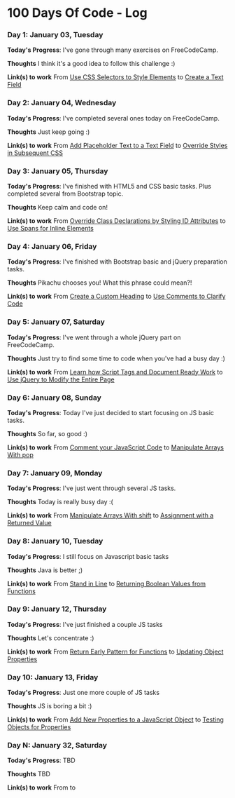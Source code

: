 # 100 Days Of Code - Log

### Day 1: January 03, Tuesday

**Today's Progress**: I've gone through many exercises on FreeCodeCamp.

**Thoughts** I think it's a good idea to follow this challenge :)

**Link(s) to work**
From [Use CSS Selectors to Style Elements](https://www.freecodecamp.com/challenges/use-css-selectors-to-style-elements#?solution=%3Cstyle%3E%0A%20%20h2%20{color%3Ablue%3B}%0A%3C%2Fstyle%3E%0A%3Ch2%3ECatPhotoApp%3C%2Fh2%3E%0A%0A%3Cp%3EKitty%20ipsum%20dolor%20sit%20amet%2C%20shed%20everywhere%20shed%20everywhere%20stretching%20attack%20your%20ankles%20chase%20the%20red%20dot%2C%20hairball%20run%20catnip%20eat%20the%20grass%20sniff.%3C%2Fp%3E%0A)
to [Create a Text Field](https://www.freecodecamp.com/challenges/create-a-text-field#?solution=%0A%3Clink%20href%3D%22https%3A%2F%2Ffonts.googleapis.com%2Fcss%3Ffamily%3DLobster%22%20rel%3D%22stylesheet%22%20type%3D%22text%2Fcss%22%3E%0A%3Cstyle%3E%0A%20%20.red-text%20{%0A%20%20%20%20color%3A%20red%3B%0A%20%20}%0A%0A%20%20h2%20{%0A%20%20%20%20font-family%3A%20Lobster%2C%20Monospace%3B%0A%20%20}%0A%0A%20%20p%20{%0A%20%20%20%20font-size%3A%2016px%3B%0A%20%20%20%20font-family%3A%20Monospace%3B%0A%20%20}%0A%0A%20%20.thick-green-border%20{%0A%20%20%20%20border-color%3A%20green%3B%0A%20%20%20%20border-width%3A%2010px%3B%0A%20%20%20%20border-style%3A%20solid%3B%0A%20%20%20%20border-radius%3A%2050%25%3B%0A%20%20}%0A%0A%20%20.smaller-image%20{%0A%20%20%20%20width%3A%20100px%3B%0A%20%20}%0A%3C%2Fstyle%3E%0A%0A%3Ch2%20class%3D%22red-text%22%3ECatPhotoApp%3C%2Fh2%3E%0A%0A%3Cp%3EClick%20here%20for%20%3Ca%20href%3D%22%23%22%3Ecat%20photos%3C%2Fa%3E.%3C%2Fp%3E%0A%0A%3Ca%20href%3D%22%23%22%3E%3Cimg%20class%3D%22smaller-image%20thick-green-border%22%20alt%3D%22A%20cute%20orange%20cat%20lying%20on%20its%20back.%20%22%20src%3D%22https%3A%2F%2Fbit.ly%2Ffcc-relaxing-cat%22%3E%3C%2Fa%3E%0A%0A%3Cp%3EThings%20cats%20love%3A%3C%2Fp%3E%0A%3Cul%3E%0A%20%20%3Cli%3Ecat%20nip%3C%2Fli%3E%0A%20%20%3Cli%3Elaser%20pointers%3C%2Fli%3E%0A%20%20%3Cli%3Elasagna%3C%2Fli%3E%0A%3C%2Ful%3E%0A%3Cp%3ETop%203%20things%20cats%20hate%3A%3C%2Fp%3E%0A%3Col%3E%0A%20%20%3Cli%3Eflea%20treatment%3C%2Fli%3E%0A%20%20%3Cli%3Ethunder%3C%2Fli%3E%0A%20%20%3Cli%3Eother%20cats%3C%2Fli%3E%0A%3C%2Fol%3E%0A%3Cinput%20type%3D%22text%22%3E%0A)

### Day 2: January 04, Wednesday

**Today's Progress**: I've completed several ones today on FreeCodeCamp.

**Thoughts** Just keep going :)

**Link(s) to work**
From [Add Placeholder Text to a Text Field](https://www.freecodecamp.com/challenges/add-placeholder-text-to-a-text-field#?solution=%0A%3Clink%20href%3D%22https%3A%2F%2Ffonts.googleapis.com%2Fcss%3Ffamily%3DLobster%22%20rel%3D%22stylesheet%22%20type%3D%22text%2Fcss%22%3E%0A%3Cstyle%3E%0A%20%20.red-text%20{%0A%20%20%20%20color%3A%20red%3B%0A%20%20}%0A%0A%20%20h2%20{%0A%20%20%20%20font-family%3A%20Lobster%2C%20Monospace%3B%0A%20%20}%0A%0A%20%20p%20{%0A%20%20%20%20font-size%3A%2016px%3B%0A%20%20%20%20font-family%3A%20Monospace%3B%0A%20%20}%0A%0A%20%20.thick-green-border%20{%0A%20%20%20%20border-color%3A%20green%3B%0A%20%20%20%20border-width%3A%2010px%3B%0A%20%20%20%20border-style%3A%20solid%3B%0A%20%20%20%20border-radius%3A%2050%25%3B%0A%20%20}%0A%0A%20%20.smaller-image%20{%0A%20%20%20%20width%3A%20100px%3B%0A%20%20}%0A%3C%2Fstyle%3E%0A%0A%3Ch2%20class%3D%22red-text%22%3ECatPhotoApp%3C%2Fh2%3E%0A%0A%3Cp%3EClick%20here%20for%20%3Ca%20href%3D%22%23%22%3Ecat%20photos%3C%2Fa%3E.%3C%2Fp%3E%0A%0A%3Ca%20href%3D%22%23%22%3E%3Cimg%20class%3D%22smaller-image%20thick-green-border%22%20alt%3D%22A%20cute%20orange%20cat%20lying%20on%20its%20back.%20%22%20src%3D%22https%3A%2F%2Fbit.ly%2Ffcc-relaxing-cat%22%3E%3C%2Fa%3E%0A%0A%3Cp%3EThings%20cats%20love%3A%3C%2Fp%3E%0A%3Cul%3E%0A%20%20%3Cli%3Ecat%20nip%3C%2Fli%3E%0A%20%20%3Cli%3Elaser%20pointers%3C%2Fli%3E%0A%20%20%3Cli%3Elasagna%3C%2Fli%3E%0A%3C%2Ful%3E%0A%3Cp%3ETop%203%20things%20cats%20hate%3A%3C%2Fp%3E%0A%3Col%3E%0A%20%20%3Cli%3Eflea%20treatment%3C%2Fli%3E%0A%20%20%3Cli%3Ethunder%3C%2Fli%3E%0A%20%20%3Cli%3Eother%20cats%3C%2Fli%3E%0A%3C%2Fol%3E%0A%3Cinput%20type%3D%22text%22%20placeholder%3D%22cat%20photo%20URL%22%3E%0A)
to [Override Styles in Subsequent CSS](https://www.freecodecamp.com/challenges/override-styles-in-subsequent-css#?solution=%0A%3Cstyle%3E%0A%20%20body%20{%0A%20%20%20%20background-color%3A%20black%3B%0A%20%20%20%20font-family%3A%20Monospace%3B%0A%20%20%20%20color%3A%20green%3B%0A%20%20}%0A%0A%20%20.pink-text%20{%0A%20%20%20%20color%3A%20pink%3B%0A%20%20}%0A%20%20%0A%20%20.blue-text%20{%0A%20%20%20%20color%3A%20blue%3B%0A%20%20}%0A%3C%2Fstyle%3E%0A%3Ch1%20class%3D%22pink-text%20blue-text%22%3EHello%20World!%3C%2Fh1%3E%0A)

### Day 3: January 05, Thursday

**Today's Progress**: I've finished with HTML5 and CSS basic tasks. Plus completed several from Bootstrap topic.

**Thoughts** Keep calm and code on!

**Link(s) to work**
From [Override Class Declarations by Styling ID Attributes](https://www.freecodecamp.com/challenges/override-class-declarations-by-styling-id-attributes#?solution=%0A%3Cstyle%3E%0A%20%20body%20{%0A%20%20%20%20background-color%3A%20black%3B%0A%20%20%20%20font-family%3A%20Monospace%3B%0A%20%20%20%20color%3A%20green%3B%0A%20%20}%0A%20%20%23orange-text%20{%0A%20%20%20%20color%3A%20orange%3B%0A%20%20}%0A%20%20.pink-text%20{%0A%20%20%20%20color%3A%20pink%3B%0A%20%20}%0A%20%20.blue-text%20{%0A%20%20%20%20color%3A%20blue%3B%0A%20%20}%0A%0A%3C%2Fstyle%3E%0A%3Ch1%20id%3D%22orange-text%22%20class%3D%22pink-text%20blue-text%22%3EHello%20World!%3C%2Fh1%3E%0A)
to [Use Spans for Inline Elements](https://www.freecodecamp.com/challenges/use-spans-for-inline-elements#?solution=%0A%3Clink%20href%3D%22https%3A%2F%2Ffonts.googleapis.com%2Fcss%3Ffamily%3DLobster%22%20rel%3D%22stylesheet%22%20type%3D%22text%2Fcss%22%3E%0A%3Cstyle%3E%0A%0A%20%20h2%20{%0A%20%20%20%20font-family%3A%20Lobster%2C%20Monospace%3B%0A%20%20}%0A%0A%20%20.thick-green-border%20{%0A%20%20%20%20border-color%3A%20green%3B%0A%20%20%20%20border-width%3A%2010px%3B%0A%20%20%20%20border-style%3A%20solid%3B%0A%20%20%20%20border-radius%3A%2050%25%3B%0A%20%20}%0A%0A%3C%2Fstyle%3E%0A%0A%3Cdiv%20class%3D%22container-fluid%22%3E%0A%20%20%3Ch2%20class%3D%22text-primary%20text-center%22%3ECatPhotoApp%3C%2Fh2%3E%0A%0A%20%20%3Ca%20href%3D%22%23%22%3E%3Cimg%20class%3D%22img-responsive%20thick-green-border%22%20src%3D%22https%3A%2F%2Fbit.ly%2Ffcc-relaxing-cat%22%20alt%3D%22A%20cute%20orange%20cat%20lying%20on%20its%20back.%20%22%3E%3C%2Fa%3E%0A%0A%20%20%3Cimg%20src%3D%22https%3A%2F%2Fbit.ly%2Ffcc-running-cats%22%20class%3D%22img-responsive%22%20alt%3D%22Three%20kittens%20running%20towards%20the%20camera.%20%22%3E%0A%20%20%3Cdiv%20class%3D%22row%22%3E%0A%20%20%20%20%3Cdiv%20class%3D%22col-xs-4%22%3E%0A%20%20%20%20%20%20%3Cbutton%20class%3D%22btn%20btn-block%20btn-primary%22%3ELike%3C%2Fbutton%3E%0A%20%20%20%20%3C%2Fdiv%3E%0A%20%20%20%20%3Cdiv%20class%3D%22col-xs-4%22%3E%0A%20%20%20%20%20%20%3Cbutton%20class%3D%22btn%20btn-block%20btn-info%22%3EInfo%3C%2Fbutton%3E%0A%20%20%20%20%3C%2Fdiv%3E%0A%20%20%20%20%3Cdiv%20class%3D%22col-xs-4%22%3E%0A%20%20%20%20%20%20%3Cbutton%20class%3D%22btn%20btn-block%20btn-danger%22%3EDelete%3C%2Fbutton%3E%0A%20%20%20%20%3C%2Fdiv%3E%0A%20%20%3C%2Fdiv%3E%0A%20%20%3Cp%3EThings%20cats%20%3Cspan%20class%3D%22text-danger%22%3Elove%3A%3C%2Fspan%3E%3C%2Fp%3E%0A%20%20%3Cul%3E%0A%20%20%20%20%3Cli%3Ecat%20nip%3C%2Fli%3E%0A%20%20%20%20%3Cli%3Elaser%20pointers%3C%2Fli%3E%0A%20%20%20%20%3Cli%3Elasagna%3C%2Fli%3E%0A%20%20%3C%2Ful%3E%0A%20%20%3Cp%3ETop%203%20things%20cats%20hate%3A%3C%2Fp%3E%0A%20%20%3Col%3E%0A%20%20%20%20%3Cli%3Eflea%20treatment%3C%2Fli%3E%0A%20%20%20%20%3Cli%3Ethunder%3C%2Fli%3E%0A%20%20%20%20%3Cli%3Eother%20cats%3C%2Fli%3E%0A%20%20%3C%2Fol%3E%0A%20%20%3Cform%20fccfaa%3D%22%2Fsubmit-cat-photo%22%3E%0A%20%20%20%20%3Clabel%3E%3Cinput%20type%3D%22radio%22%20name%3D%22indoor-outdoor%22%3E%20Indoor%3C%2Flabel%3E%0A%20%20%20%20%3Clabel%3E%3Cinput%20type%3D%22radio%22%20name%3D%22indoor-outdoor%22%3E%20Outdoor%3C%2Flabel%3E%0A%20%20%20%20%3Clabel%3E%3Cinput%20type%3D%22checkbox%22%20name%3D%22personality%22%3E%20Loving%3C%2Flabel%3E%0A%20%20%20%20%3Clabel%3E%3Cinput%20type%3D%22checkbox%22%20name%3D%22personality%22%3E%20Lazy%3C%2Flabel%3E%0A%20%20%20%20%3Clabel%3E%3Cinput%20type%3D%22checkbox%22%20name%3D%22personality%22%3E%20Crazy%3C%2Flabel%3E%0A%20%20%20%20%3Cinput%20type%3D%22text%22%20placeholder%3D%22cat%20photo%20URL%22%20required%3E%0A%20%20%20%20%3Cbutton%20type%3D%22submit%22%3ESubmit%3C%2Fbutton%3E%0A%20%20%3C%2Fform%3E%0A%3C%2Fdiv%3E%0A)

### Day 4: January 06, Friday

**Today's Progress**: I've finished with Bootstrap basic and jQuery preparation tasks.

**Thoughts** Pikachu chooses you! What this phrase could mean?!

**Link(s) to work**
From [Create a Custom Heading](https://www.freecodecamp.com/challenges/create-a-custom-heading#?solution=%0A%3Clink%20href%3D%22https%3A%2F%2Ffonts.googleapis.com%2Fcss%3Ffamily%3DLobster%22%20rel%3D%22stylesheet%22%20type%3D%22text%2Fcss%22%3E%0A%0A%3Cstyle%3E%0A%20%20h2%20{%0A%20%20%20%20font-family%3A%20Lobster%2C%20Monospace%3B%0A%20%20}%0A%0A%20%20.thick-green-border%20{%0A%20%20%20%20border-color%3A%20green%3B%0A%20%20%20%20border-width%3A%2010px%3B%0A%20%20%20%20border-style%3A%20solid%3B%0A%20%20%20%20border-radius%3A%2050%25%3B%0A%20%20}%0A%3C%2Fstyle%3E%0A%0A%3Cdiv%20class%3D%22container-fluid%22%3E%0A%20%20%3Cdiv%20class%3D%22row%22%3E%0A%20%20%3Cdiv%20class%3D%22col-xs-8%22%3E%3Ch2%20class%3D%22text-primary%20text-center%22%3ECatPhotoApp%3C%2Fh2%3E%3C%2Fdiv%3E%0A%0A%20%20%3Cdiv%20class%3D%22col-xs-4%22%3E%3Ca%20href%3D%22%23%22%3E%3Cimg%20class%3D%22img-responsive%20thick-green-border%22%20src%3D%22https%3A%2F%2Fbit.ly%2Ffcc-relaxing-cat%22%20alt%3D%22A%20cute%20orange%20cat%20lying%20on%20its%20back.%20%22%3E%3C%2Fa%3E%3C%2Fdiv%3E%0A%20%20%3C%2Fdiv%3E%0A%0A%20%20%3Cimg%20src%3D%22https%3A%2F%2Fbit.ly%2Ffcc-running-cats%22%20class%3D%22img-responsive%22%20alt%3D%22Three%20kittens%20running%20towards%20the%20camera.%20%22%3E%0A%20%20%3Cdiv%20class%3D%22row%22%3E%0A%20%20%20%20%3Cdiv%20class%3D%22col-xs-4%22%3E%0A%20%20%20%20%20%20%3Cbutton%20class%3D%22btn%20btn-block%20btn-primary%22%3ELike%3C%2Fbutton%3E%0A%20%20%20%20%3C%2Fdiv%3E%0A%20%20%20%20%3Cdiv%20class%3D%22col-xs-4%22%3E%0A%20%20%20%20%20%20%3Cbutton%20class%3D%22btn%20btn-block%20btn-info%22%3EInfo%3C%2Fbutton%3E%0A%20%20%20%20%3C%2Fdiv%3E%0A%20%20%20%20%3Cdiv%20class%3D%22col-xs-4%22%3E%0A%20%20%20%20%20%20%3Cbutton%20class%3D%22btn%20btn-block%20btn-danger%22%3EDelete%3C%2Fbutton%3E%0A%20%20%20%20%3C%2Fdiv%3E%0A%20%20%3C%2Fdiv%3E%0A%20%20%3Cp%3EThings%20cats%20%3Cspan%20class%3D%22text-danger%22%3Elove%3A%3C%2Fspan%3E%3C%2Fp%3E%0A%20%20%3Cul%3E%0A%20%20%20%20%3Cli%3Ecat%20nip%3C%2Fli%3E%0A%20%20%20%20%3Cli%3Elaser%20pointers%3C%2Fli%3E%0A%20%20%20%20%3Cli%3Elasagna%3C%2Fli%3E%0A%20%20%3C%2Ful%3E%0A%20%20%3Cp%3ETop%203%20things%20cats%20hate%3A%3C%2Fp%3E%0A%20%20%3Col%3E%0A%20%20%20%20%3Cli%3Eflea%20treatment%3C%2Fli%3E%0A%20%20%20%20%3Cli%3Ethunder%3C%2Fli%3E%0A%20%20%20%20%3Cli%3Eother%20cats%3C%2Fli%3E%0A%20%20%3C%2Fol%3E%0A%20%20%3Cform%20fccfaa%3D%22%2Fsubmit-cat-photo%22%3E%0A%20%20%20%20%3Clabel%3E%3Cinput%20type%3D%22radio%22%20name%3D%22indoor-outdoor%22%3E%20Indoor%3C%2Flabel%3E%0A%20%20%20%20%3Clabel%3E%3Cinput%20type%3D%22radio%22%20name%3D%22indoor-outdoor%22%3E%20Outdoor%3C%2Flabel%3E%0A%20%20%20%20%3Clabel%3E%3Cinput%20type%3D%22checkbox%22%20name%3D%22personality%22%3E%20Loving%3C%2Flabel%3E%0A%20%20%20%20%3Clabel%3E%3Cinput%20type%3D%22checkbox%22%20name%3D%22personality%22%3E%20Lazy%3C%2Flabel%3E%0A%20%20%20%20%3Clabel%3E%3Cinput%20type%3D%22checkbox%22%20name%3D%22personality%22%3E%20Crazy%3C%2Flabel%3E%0A%20%20%20%20%3Cinput%20type%3D%22text%22%20placeholder%3D%22cat%20photo%20URL%22%20required%3E%0A%20%20%20%20%3Cbutton%20type%3D%22submit%22%3ESubmit%3C%2Fbutton%3E%0A%20%20%3C%2Fform%3E%0A%3C%2Fdiv%3E%0A)
to [Use Comments to Clarify Code](https://www.freecodecamp.com/challenges/use-comments-to-clarify-code#?solution=%3C!--Only%20change%20code%20above%20this%20line.--%3E%0A%3Cdiv%20class%3D%22container-fluid%22%3E%0A%20%20%3Ch3%20class%3D%22text-primary%20text-center%22%3EjQuery%20Playground%3C%2Fh3%3E%0A%20%20%3Cdiv%20class%3D%22row%22%3E%0A%20%20%20%20%3Cdiv%20class%3D%22col-xs-6%22%3E%0A%20%20%20%20%20%20%3Ch4%3E%23left-well%3C%2Fh4%3E%0A%20%20%20%20%20%20%3Cdiv%20class%3D%22well%22%20id%3D%22left-well%22%3E%0A%20%20%20%20%20%20%20%20%3Cbutton%20class%3D%22btn%20btn-default%20target%22%20id%3D%22target1%22%3E%23target1%3C%2Fbutton%3E%0A%20%20%20%20%20%20%20%20%3Cbutton%20class%3D%22btn%20btn-default%20target%22%20id%3D%22target2%22%3E%23target2%3C%2Fbutton%3E%0A%20%20%20%20%20%20%20%20%3Cbutton%20class%3D%22btn%20btn-default%20target%22%20id%3D%22target3%22%3E%23target3%3C%2Fbutton%3E%0A%20%20%20%20%20%20%3C%2Fdiv%3E%0A%20%20%20%20%3C%2Fdiv%3E%0A%20%20%20%20%3Cdiv%20class%3D%22col-xs-6%22%3E%0A%20%20%20%20%20%20%3Ch4%3E%23right-well%3C%2Fh4%3E%0A%20%20%20%20%20%20%3Cdiv%20class%3D%22well%22%20id%3D%22right-well%22%3E%0A%20%20%20%20%20%20%20%20%3Cbutton%20class%3D%22btn%20btn-default%20target%22%20id%3D%22target4%22%3E%23target4%3C%2Fbutton%3E%0A%20%20%20%20%20%20%20%20%3Cbutton%20class%3D%22btn%20btn-default%20target%22%20id%3D%22target5%22%3E%23target5%3C%2Fbutton%3E%0A%20%20%20%20%20%20%20%20%3Cbutton%20class%3D%22btn%20btn-default%20target%22%20id%3D%22target6%22%3E%23target6%3C%2Fbutton%3E%0A%20%20%20%20%20%20%3C%2Fdiv%3E%0A%20%20%20%20%3C%2Fdiv%3E%0A%20%20%3C%2Fdiv%3E%0A%3C%2Fdiv%3E%0A)

### Day 5: January 07, Saturday

**Today's Progress**: I've went through a whole jQuery part on FreeCodeCamp.

**Thoughts** Just try to find some time to code when you've had a busy day :)

**Link(s) to work**
From [Learn how Script Tags and Document Ready Work](https://www.freecodecamp.com/challenges/learn-how-script-tags-and-document-ready-work#?solution=%0Afccss%24%28document%29.ready%28function%28%29{}%29%3Bfcces%0A%0A%3C!--%20Only%20change%20code%20above%20this%20line.%20--%3E%0A%0A%3Cdiv%20class%3D%22container-fluid%22%3E%0A%20%20%3Ch3%20class%3D%22text-primary%20text-center%22%3EjQuery%20Playground%3C%2Fh3%3E%0A%20%20%3Cdiv%20class%3D%22row%22%3E%0A%20%20%20%20%3Cdiv%20class%3D%22col-xs-6%22%3E%0A%20%20%20%20%20%20%3Ch4%3E%23left-well%3C%2Fh4%3E%0A%20%20%20%20%20%20%3Cdiv%20class%3D%22well%22%20id%3D%22left-well%22%3E%0A%20%20%20%20%20%20%20%20%3Cbutton%20class%3D%22btn%20btn-default%20target%22%20id%3D%22target1%22%3E%23target1%3C%2Fbutton%3E%0A%20%20%20%20%20%20%20%20%3Cbutton%20class%3D%22btn%20btn-default%20target%22%20id%3D%22target2%22%3E%23target2%3C%2Fbutton%3E%0A%20%20%20%20%20%20%20%20%3Cbutton%20class%3D%22btn%20btn-default%20target%22%20id%3D%22target3%22%3E%23target3%3C%2Fbutton%3E%0A%20%20%20%20%20%20%3C%2Fdiv%3E%0A%20%20%20%20%3C%2Fdiv%3E%0A%20%20%20%20%3Cdiv%20class%3D%22col-xs-6%22%3E%0A%20%20%20%20%20%20%3Ch4%3E%23right-well%3C%2Fh4%3E%0A%20%20%20%20%20%20%3Cdiv%20class%3D%22well%22%20id%3D%22right-well%22%3E%0A%20%20%20%20%20%20%20%20%3Cbutton%20class%3D%22btn%20btn-default%20target%22%20id%3D%22target4%22%3E%23target4%3C%2Fbutton%3E%0A%20%20%20%20%20%20%20%20%3Cbutton%20class%3D%22btn%20btn-default%20target%22%20id%3D%22target5%22%3E%23target5%3C%2Fbutton%3E%0A%20%20%20%20%20%20%20%20%3Cbutton%20class%3D%22btn%20btn-default%20target%22%20id%3D%22target6%22%3E%23target6%3C%2Fbutton%3E%0A%20%20%20%20%20%20%3C%2Fdiv%3E%0A%20%20%20%20%3C%2Fdiv%3E%0A%20%20%3C%2Fdiv%3E%0A%3C%2Fdiv%3E%0A)
to [Use jQuery to Modify the Entire Page](https://www.freecodecamp.com/challenges/use-jquery-to-modify-the-entire-page#?solution=%0Afccss%0A%20%20%24%28document%29.ready%28function%28%29%20{%0A%20%20%20%20%24%28%22%23target1%22%29.css%28%22color%22%2C%20%22red%22%29%3B%0A%20%20%20%20%24%28%22%23target1%22%29.prop%28%22disabled%22%2C%20true%29%3B%0A%20%20%20%20%24%28%22%23target4%22%29.remove%28%29%3B%0A%20%20%20%20%24%28%22%23target2%22%29.appendTo%28%22%23right-well%22%29%3B%0A%20%20%20%20%24%28%22%23target5%22%29.clone%28%29.appendTo%28%22%23left-well%22%29%3B%0A%20%20%20%20%24%28%22%23target1%22%29.parent%28%29.css%28%22background-color%22%2C%20%22red%22%29%3B%0A%20%20%20%20%24%28%22%23right-well%22%29.children%28%29.css%28%22color%22%2C%20%22orange%22%29%3B%0A%20%20%20%20%24%28%22%23left-well%22%29.children%28%29.css%28%22color%22%2C%20%22green%22%29%3B%0A%20%20%20%20%24%28%22.target%3Anth-child%282%29%22%29.addClass%28%22animated%20bounce%22%29%3B%0A%20%20%20%20%24%28%22.target%3Aeven%22%29.addClass%28%22animated%20shake%22%29%3B%0A%20%20%20%20%24%28%22body%22%29.addClass%28%22animated%20hinge%22%29%3B%0A%0A%20%20}%29%3B%0Afcces%0A%0A%3C!--%20Only%20change%20code%20above%20this%20line.%20--%3E%0A%0A%3Cdiv%20class%3D%22container-fluid%22%3E%0A%20%20%3Ch3%20class%3D%22text-primary%20text-center%22%3EjQuery%20Playground%3C%2Fh3%3E%0A%20%20%3Cdiv%20class%3D%22row%22%3E%0A%20%20%20%20%3Cdiv%20class%3D%22col-xs-6%22%3E%0A%20%20%20%20%20%20%3Ch4%3E%23left-well%3C%2Fh4%3E%0A%20%20%20%20%20%20%3Cdiv%20class%3D%22well%22%20id%3D%22left-well%22%3E%0A%20%20%20%20%20%20%20%20%3Cbutton%20class%3D%22btn%20btn-default%20target%22%20id%3D%22target1%22%3E%23target1%3C%2Fbutton%3E%0A%20%20%20%20%20%20%20%20%3Cbutton%20class%3D%22btn%20btn-default%20target%22%20id%3D%22target2%22%3E%23target2%3C%2Fbutton%3E%0A%20%20%20%20%20%20%20%20%3Cbutton%20class%3D%22btn%20btn-default%20target%22%20id%3D%22target3%22%3E%23target3%3C%2Fbutton%3E%0A%20%20%20%20%20%20%3C%2Fdiv%3E%0A%20%20%20%20%3C%2Fdiv%3E%0A%20%20%20%20%3Cdiv%20class%3D%22col-xs-6%22%3E%0A%20%20%20%20%20%20%3Ch4%3E%23right-well%3C%2Fh4%3E%0A%20%20%20%20%20%20%3Cdiv%20class%3D%22well%22%20id%3D%22right-well%22%3E%0A%20%20%20%20%20%20%20%20%3Cbutton%20class%3D%22btn%20btn-default%20target%22%20id%3D%22target4%22%3E%23target4%3C%2Fbutton%3E%0A%20%20%20%20%20%20%20%20%3Cbutton%20class%3D%22btn%20btn-default%20target%22%20id%3D%22target5%22%3E%23target5%3C%2Fbutton%3E%0A%20%20%20%20%20%20%20%20%3Cbutton%20class%3D%22btn%20btn-default%20target%22%20id%3D%22target6%22%3E%23target6%3C%2Fbutton%3E%0A%20%20%20%20%20%20%3C%2Fdiv%3E%0A%20%20%20%20%3C%2Fdiv%3E%0A%20%20%3C%2Fdiv%3E%0A%3C%2Fdiv%3E%0A)


### Day 6: January 08, Sunday

**Today's Progress**: Today I've just decided to start focusing on JS basic tasks.

**Thoughts** So far, so good :)

**Link(s) to work**
From [Comment your JavaScript Code](https://www.freecodecamp.com/challenges/comment-your-javascript-code#?solution=%2F%2F%20to%20have%20some%20comment%20here%0A%2F*%0Aand%20here%0A*%2F%0A%0A)
to [Manipulate Arrays With pop](https://www.freecodecamp.com/challenges/manipulate-arrays-with-pop#?solution=%0A%2F%2F%20Example%0Avar%20ourArray%20%3D%20[1%2C2%2C3]%3B%0Avar%20removedFromOurArray%20%3D%20ourArray.pop%28%29%3B%20%0A%2F%2F%20removedFromOurArray%20now%20equals%203%2C%20and%20ourArray%20now%20equals%20[1%2C2]%0A%0A%2F%2F%20Setup%0Avar%20myArray%20%3D%20[[%22John%22%2C%2023]%2C%20[%22cat%22%2C%202]]%3B%0A%0A%2F%2F%20Only%20change%20code%20below%20this%20line.%0Avar%20removedFromMyArray%20%3D%20myArray.pop%28%29%3B%0A%0A%0A)

### Day 7: January 09, Monday

**Today's Progress**:  I've just went through several JS tasks.

**Thoughts** Today is really busy day :(

**Link(s) to work**
From [Manipulate Arrays With shift](https://www.freecodecamp.com/challenges/manipulate-arrays-with-shift#?solution=%0A%2F%2F%20Example%0Avar%20ourArray%20%3D%20[%22Stimpson%22%2C%20%22J%22%2C%20[%22cat%22]]%3B%0AremovedFromOurArray%20%3D%20ourArray.shift%28%29%3B%0A%2F%2F%20removedFromOurArray%20now%20equals%20%22Stimpson%22%20and%20ourArray%20now%20equals%20[%22J%22%2C%20[%22cat%22]].%0A%0A%2F%2F%20Setup%0Avar%20myArray%20%3D%20[[%22John%22%2C%2023]%2C%20[%22dog%22%2C%203]]%3B%0A%0A%2F%2F%20Only%20change%20code%20below%20this%20line.%0Avar%20removedFromMyArray%20%3D%20myArray.shift%28%29%3B%0A%0A%0A)
to [Assignment with a Returned Value](https://www.freecodecamp.com/challenges/assignment-with-a-returned-value#?solution=%0A%2F%2F%20Example%0Avar%20changed%20%3D%200%3B%0A%0Afunction%20change%28num%29%20{%0A%20%20return%20%28num%20%2B%205%29%20%2F%203%3B%0A}%0A%0Achanged%20%3D%20change%2810%29%3B%0A%0A%2F%2F%20Setup%0Avar%20processed%20%3D%200%3B%0A%0Afunction%20processArg%28num%29%20{%0A%20%20return%20%28num%20%2B%203%29%20%2F%205%3B%0A}%0A%0A%2F%2F%20Only%20change%20code%20below%20this%20line%0A%20processed%20%3D%20processArg%287%29%3B%0A%0A)

### Day 8: January 10, Tuesday

**Today's Progress**: I still focus on Javascript basic tasks

**Thoughts** Java is better ;)

**Link(s) to work**
From [Stand in Line](https://www.freecodecamp.com/challenges/stand-in-line#?solution=%0Afunction%20nextInLine%28arr%2C%20item%29%20{%0A%20%20%2F%2F%20Your%20code%20here%0A%20%20arr.push%28item%29%3B%20%0A%20%20return%20arr.shift%28%29%3B%20%20%2F%2F%20Change%20this%20line%0A}%0A%0A%2F%2F%20Test%20Setup%0Avar%20testArr%20%3D%20[1%2C2%2C3%2C4%2C5]%3B%0A%0A%2F%2F%20Display%20Code%0Aconsole.log%28%22Before%3A%20%22%20%2B%20JSON.stringify%28testArr%29%29%3B%0Aconsole.log%28nextInLine%28testArr%2C%206%29%29%3B%20%2F%2F%20Modify%20this%20line%20to%20test%0Aconsole.log%28%22After%3A%20%22%20%2B%20JSON.stringify%28testArr%29%29%3B%0A)
to [Returning Boolean Values from Functions](https://www.freecodecamp.com/challenges/returning-boolean-values-from-functions#?solution=%0Afunction%20isLess%28a%2C%20b%29%20{%0A%20%20%2F%2F%20Fix%20this%20code%0A%20%20return%20%28a%20%3C%3D%20b%29%3B%20%0A}%0A%0A%2F%2F%20Change%20these%20values%20to%20test%0AisLess%2810%2C%2015%29%3B%0A)

### Day 9: January 12, Thursday

**Today's Progress**: I've just finished a couple JS tasks

**Thoughts** Let's concentrate :)

**Link(s) to work**
From [Return Early Pattern for Functions](https://www.freecodecamp.com/challenges/return-early-pattern-for-functions#?solution=%0A%2F%2F%20Setup%0Afunction%20abTest%28a%2C%20b%29%20{%0A%20%20%2F%2F%20Only%20change%20code%20below%20this%20line%0A%20%20%0A%20%20if%20%28%20a%20%3C%200%20||%20b%20%3C%200%29%20return%20undefined%3B%0A%20%20%0A%20%20%2F%2F%20Only%20change%20code%20above%20this%20line%0A%0A%20%20return%20Math.round%28Math.pow%28Math.sqrt%28a%29%20%2B%20Math.sqrt%28b%29%2C%202%29%29%3B%0A}%0A%0A%2F%2F%20Change%20values%20below%20to%20test%20your%20code%0AabTest%282%2C2%29%3B%0A)
to [Updating Object Properties](https://www.freecodecamp.com/challenges/updating-object-properties#?solution=%0A%2F%2F%20Example%0Avar%20ourDog%20%3D%20{%0A%20%20%22name%22%3A%20%22Camper%22%2C%0A%20%20%22legs%22%3A%204%2C%0A%20%20%22tails%22%3A%201%2C%0A%20%20%22friends%22%3A%20[%22everything!%22]%0A}%3B%0A%0AourDog.name%20%3D%20%22Happy%20Camper%22%3B%0A%0A%2F%2F%20Setup%0Avar%20myDog%20%3D%20{%0A%20%20%22name%22%3A%20%22Coder%22%2C%0A%20%20%22legs%22%3A%204%2C%0A%20%20%22tails%22%3A%201%2C%0A%20%20%22friends%22%3A%20[%22Free%20Code%20Camp%20Campers%22]%0A}%3B%0A%0A%2F%2F%20Only%20change%20code%20below%20this%20line.%0A%0AmyDog.name%20%3D%20%22Happy%20Coder%22%3B%0A)

### Day 10: January 13, Friday

**Today's Progress**: Just one more couple of JS tasks

**Thoughts** JS is boring a bit :)

**Link(s) to work**
From [Add New Properties to a JavaScript Object](https://www.freecodecamp.com/challenges/add-new-properties-to-a-javascript-object#?solution=%0A%2F%2F%20Example%0Avar%20ourDog%20%3D%20{%0A%20%20%22name%22%3A%20%22Camper%22%2C%0A%20%20%22legs%22%3A%204%2C%0A%20%20%22tails%22%3A%201%2C%0A%20%20%22friends%22%3A%20[%22everything!%22]%0A}%3B%0A%0AourDog.bark%20%3D%20%22bow-wow%22%3B%0A%0A%2F%2F%20Setup%0Avar%20myDog%20%3D%20{%0A%20%20%22name%22%3A%20%22Happy%20Coder%22%2C%0A%20%20%22legs%22%3A%204%2C%0A%20%20%22tails%22%3A%201%2C%0A%20%20%22friends%22%3A%20[%22Free%20Code%20Camp%20Campers%22]%0A}%3B%0A%0A%2F%2F%20Only%20change%20code%20below%20this%20line.%0AmyDog.bark%20%3D%20%22woof%22%3B%0A)
to [Testing Objects for Properties](https://www.freecodecamp.com/challenges/testing-objects-for-properties#?solution=%0A%2F%2F%20Setup%0Avar%20myObj%20%3D%20{%0A%20%20gift%3A%20%22pony%22%2C%0A%20%20pet%3A%20%22kitten%22%2C%0A%20%20bed%3A%20%22sleigh%22%0A}%3B%0A%0Afunction%20checkObj%28checkProp%29%20{%0A%20%20%2F%2F%20Your%20Code%20Here%0A%20%20var%20isExist%20%3D%20myObj.hasOwnProperty%28checkProp%29%3B%0A%20%20if%20%28isExist%29%0A%20%20%20%20return%20myObj[checkProp]%3B%0A%20%20else%0A%20%20%20%20return%20%22Not%20Found%22%3B%0A}%0A%0A%2F%2F%20Test%20your%20code%20by%20modifying%20these%20values%0AcheckObj%28%22gift%22%29%3B%0A)

### Day N: January 32, Saturday

**Today's Progress**: TBD

**Thoughts** TBD

**Link(s) to work**
From []()
to []()